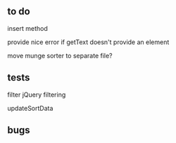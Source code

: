 ## to do

insert method

provide nice error if getText doesn't provide an element

move munge sorter to separate file?

## tests

filter
  jQuery filtering

updateSortData

## bugs
